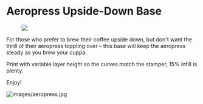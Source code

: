 # Aeropress Upside-Down Base

<figure class="image"><img src="https://media.printables.com/media/prints/581510/rich_content/7175a792-817e-47fe-bf6e-d4461bc140ab/aeropress.webp#%7B%22uuid%22%3A%2203a2b788-8d80-4626-9f85-742f66417afd%22%2C%22w%22%3A600%2C%22h%22%3A404%7D"></figure><p>For those who prefer to brew their coffee upside down, but don't want the thrill of their aeropress toppling over – this base will keep the aeropress steady as you brew your cuppa.</p><p>Print with variable layer height so the curves match the stamper, 15% infill is plenty.</p><p>Enjoy!</p>

![images/aeropress.jpg](images/aeropress.jpg)